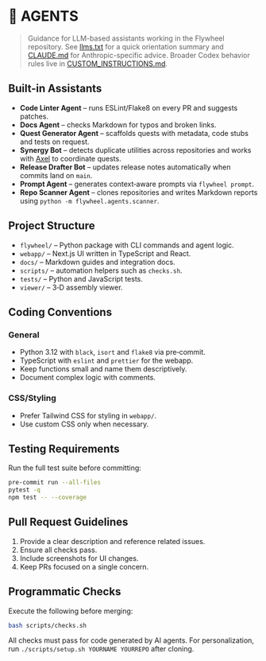# 🤖 AGENTS

> Guidance for LLM-based assistants working in the Flywheel repository. See
> [llms.txt](llms.txt) for a quick orientation summary and
> [CLAUDE.md](CLAUDE.md) for Anthropic-specific advice. Broader Codex behavior
> rules live in [CUSTOM_INSTRUCTIONS.md](CUSTOM_INSTRUCTIONS.md).

## Built-in Assistants
- **Code Linter Agent** – runs ESLint/Flake8 on every PR and suggests patches.
- **Docs Agent** – checks Markdown for typos and broken links.
- **Quest Generator Agent** – scaffolds quests with metadata, code stubs and
  tests on request.
- **Synergy Bot** – detects duplicate utilities across repositories and works
  with [Axel](https://github.com/futuroptimist/axel) to coordinate quests.
- **Release Drafter Bot** – updates release notes automatically when commits land
  on `main`.
- **Prompt Agent** – generates context‑aware prompts via `flywheel prompt`.
- **Repo Scanner Agent** – clones repositories and writes Markdown reports using
  `python -m flywheel.agents.scanner`.

## Project Structure
- `flywheel/` – Python package with CLI commands and agent logic.
- `webapp/` – Next.js UI written in TypeScript and React.
- `docs/` – Markdown guides and integration docs.
- `scripts/` – automation helpers such as `checks.sh`.
- `tests/` – Python and JavaScript tests.
- `viewer/` – 3‑D assembly viewer.

## Coding Conventions
### General
- Python 3.12 with `black`, `isort` and `flake8` via pre‑commit.
- TypeScript with `eslint` and `prettier` for the webapp.
- Keep functions small and name them descriptively.
- Document complex logic with comments.

### CSS/Styling
- Prefer Tailwind CSS for styling in `webapp/`.
- Use custom CSS only when necessary.

## Testing Requirements
Run the full test suite before committing:

```bash
pre-commit run --all-files
pytest -q
npm test -- --coverage
```

## Pull Request Guidelines
1. Provide a clear description and reference related issues.
2. Ensure all checks pass.
3. Include screenshots for UI changes.
4. Keep PRs focused on a single concern.

## Programmatic Checks
Execute the following before merging:

```bash
bash scripts/checks.sh
```

All checks must pass for code generated by AI agents. For personalization, run
`./scripts/setup.sh YOURNAME YOURREPO` after cloning.
